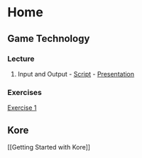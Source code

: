 # Home
## Game Technology
### Lecture
1. Input and Output - [Script](inputoutput) - [Presentation](http://ktxsoftware.com/gametech1.pptx)

### Exercises
[Exercise 1](http://ktxsoftware.com/gametech-ex1.pdf)

## Kore
[[Getting Started with Kore]]